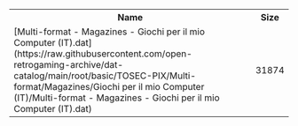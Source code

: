 <table>
<tr><th>Name</th><th>Size</th></tr>
<tr><td>[Multi-format - Magazines - Giochi per il mio Computer (IT).dat](https://raw.githubusercontent.com/open-retrogaming-archive/dat-catalog/main/root/basic/TOSEC-PIX/Multi-format/Magazines/Giochi per il mio Computer (IT)/Multi-format - Magazines - Giochi per il mio Computer (IT).dat)</td><td>31874</td></tr>
</table>
